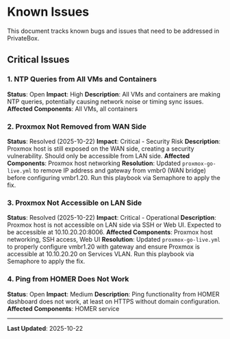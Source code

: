 # Known Issues

This document tracks known bugs and issues that need to be addressed in PrivateBox.

## Critical Issues

### 1. NTP Queries from All VMs and Containers
**Status**: Open
**Impact**: High
**Description**: All VMs and containers are making NTP queries, potentially causing network noise or timing sync issues.
**Affected Components**: All VMs, all containers

### 2. Proxmox Not Removed from WAN Side
**Status**: Resolved (2025-10-22)
**Impact**: Critical - Security Risk
**Description**: Proxmox host is still exposed on the WAN side, creating a security vulnerability. Should only be accessible from LAN side.
**Affected Components**: Proxmox host networking
**Resolution**: Updated `proxmox-go-live.yml` to remove IP address and gateway from vmbr0 (WAN bridge) before configuring vmbr1.20. Run this playbook via Semaphore to apply the fix.

### 3. Proxmox Not Accessible on LAN Side
**Status**: Resolved (2025-10-22)
**Impact**: Critical - Operational
**Description**: Proxmox host is not accessible on LAN side via SSH or Web UI. Expected to be accessible at 10.10.20.20:8006.
**Affected Components**: Proxmox host networking, SSH access, Web UI
**Resolution**: Updated `proxmox-go-live.yml` to properly configure vmbr1.20 with gateway and ensure Proxmox is accessible at 10.10.20.20 on Services VLAN. Run this playbook via Semaphore to apply the fix.

### 4. Ping from HOMER Does Not Work
**Status**: Open
**Impact**: Medium
**Description**: Ping functionality from HOMER dashboard does not work, at least on HTTPS without domain configuration.
**Affected Components**: HOMER service

---

**Last Updated**: 2025-10-22

